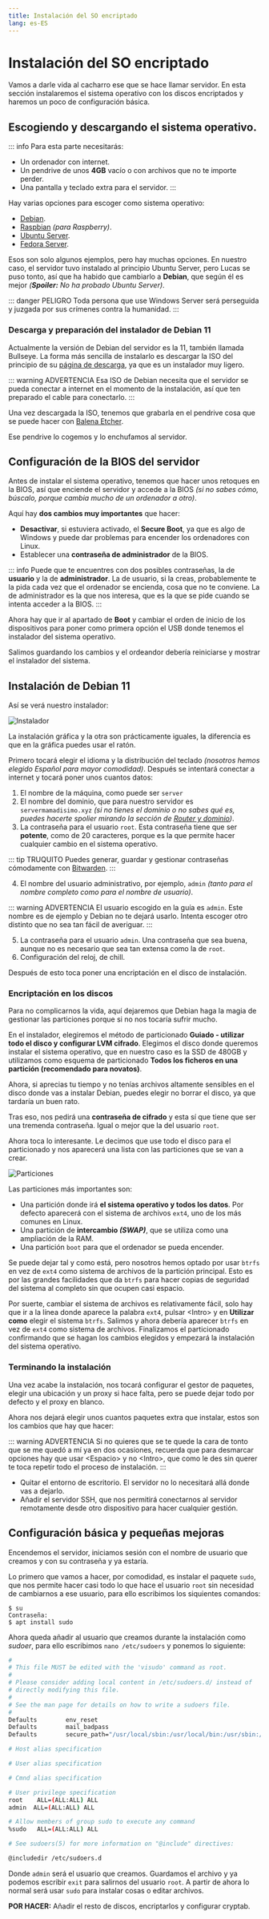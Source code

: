```yaml
---
title: Instalación del SO encriptado
lang: es-ES
---
```

# Instalación del SO encriptado

Vamos a darle vida al cacharro ese que se hace llamar servidor. En esta sección instalaremos el sistema operativo con los discos encriptados y haremos un poco de configuración básica.

## Escogiendo y descargando el sistema operativo.

::: info
Para esta parte necesitarás:
- Un ordenador con internet.
- Un pendrive de unos **4GB** vacío o con archivos que no te importe perder.
- Una pantalla y teclado extra para el servidor.
:::

Hay varias opciones para escoger como sistema operativo:
- [Debian](https://www.debian.org/).
- [Raspbian](https://www.raspbian.org/) *(para Raspberry)*.
- [Ubuntu Server](https://ubuntu.com/download/server).
- [Fedora Server](https://getfedora.org/en/server/).

Esos son solo algunos ejemplos, pero hay muchas opciones. En nuestro caso, el servidor tuvo instalado al principio Ubuntu Server, pero Lucas se puso tonto, así que ha habido que cambiarlo a **Debian**, que según él es mejor *(**Spoiler:** No ha probado Ubuntu Server)*.

::: danger PELIGRO
Toda persona que use Windows Server será perseguida y juzgada por sus crímenes contra la humanidad.
:::

### Descarga y preparación del instalador de Debian 11

Actualmente la versión de Debian del servidor es la 11, también llamada Bullseye. La forma más sencilla de instalarlo es descargar la ISO del principio de su [página de descarga](https://www.debian.org/download), ya que es un instalador muy ligero.

::: warning ADVERTENCIA
Esa ISO de Debian necesita que el servidor se pueda conectar a internet en el momento de la instalación, así que ten preparado el cable para conectarlo.
:::

Una vez descargada la ISO, tenemos que grabarla en el pendrive cosa que se puede hacer con [Balena Etcher](https://www.balena.io/etcher/).

Ese pendrive lo cogemos y lo enchufamos al servidor.

## Configuración de la BIOS del servidor

Antes de instalar el sistema operativo, tenemos que hacer unos retoques en la BIOS, así que enciende el servidor y accede a la BIOS *(si no sabes cómo, búscalo, porque cambia mucho de un ordenador a otro)*.

Aquí hay **dos cambios muy importantes** que hacer:
- **Desactivar**, si estuviera activado, el **Secure Boot**, ya que es algo de Windows y puede dar problemas para encender los ordenadores con Linux.
- Establecer una **contraseña de administrador** de la BIOS.

::: info
Puede que te encuentres con dos posibles contraseñas, la de **usuario** y la de **administrador**. La de usuario, si la creas, probablemente te la pida cada vez que el ordenador se encienda, cosa que no te conviene. La de administrador es la que nos interesa, que es la que se pide cuando se intenta acceder a la BIOS.
:::

Ahora hay que ir al apartado de **Boot** y cambiar el orden de inicio de los dispositivos para poner como primera opción el USB donde tenemos el instalador del sistema operativo.

Salimos guardando los cambios y el ordeandor debería reiniciarse y mostrar el instalador del sistema.

## Instalación de Debian 11

Así se verá nuestro instalador:

![Instalador](../images/debian-inicio.png)

La instalación gráfica y la otra son prácticamente iguales, la diferencia es que en la gráfica puedes usar el ratón.

Primero tocará elegir el idioma y la distribución del teclado *(nosotros hemos elegido Español para mayor comodidad)*. Después se intentará conectar a internet y tocará poner unos cuantos datos:
1. El nombre de la máquina, como puede ser `server`
2. El nombre del dominio, que para nuestro servidor es `servermamadisimo.xyz` *(si no tienes el dominio o no sabes qué es, puedes hacerte spolier mirando la sección de [Router y dominio](./router-dominio.html#dominio-%C2%BFque-es-y-para-que-sirve))*.
3. La contraseña para el usuario `root`. Esta contraseña tiene que ser **potente**, como de 20 caracteres, porque es la que permite hacer cualquier cambio en el sistema operativo.

::: tip TRUQUITO
Puedes generar, guardar y gestionar contraseñas cómodamente con [Bitwarden](https://bitwarden.com/).
:::

4. El nombre del usuario administrativo, por ejemplo, `admin` *(tanto para el nombre completo como para el nombre de usuario)*.

::: warning ADVERTENCIA
El usuario escogido en la guía es `admin`. Este nombre es de ejemplo y Debian no te dejará usarlo. Intenta escoger otro distinto que no sea tan fácil de averiguar.
:::

5. La contraseña para el usuario `admin`. Una contraseña que sea buena, aunque no es necesario que sea tan extensa como la de `root`.
6. Configuración del reloj, de chill.

Después de esto toca poner una encriptación en el disco de instalación.

### Encriptación en los discos

Para no complicarnos la vida, aquí dejaremos que Debian haga la magia de gestionar las particiones porque si no nos tocaría sufrir mucho.

En el instalador, elegiremos el método de particionado **Guiado - utilizar todo el disco y configurar LVM cifrado**. Elegimos el disco donde queremos instalar el sistema operativo, que en nuestro caso es la SSD de 480GB y utilizamos como esquema de particionado **Todos los ficheros en una partición (recomendado para novatos)**.

Ahora, si aprecias tu tiempo y no tenías archivos altamente sensibles en el disco donde vas a instalar Debian, puedes elegir no borrar el disco, ya que tardaría un buen rato.

Tras eso, nos pedirá una **contraseña de cifrado** y esta sí que tiene que ser una tremenda contraseña. Igual o mejor que la del usuario `root`.

Ahora toca lo interesante. Le decimos que use todo el disco para el particionado y nos aparecerá una lista con las particiones que se van a crear.

![Particiones](../images/debian-particiones.png)

Las particiones más importantes son:
- Una partición donde irá **el sistema operativo y todos los datos**. Por defecto aparecerá con el sistema de archivos `ext4`, uno de los más comunes en Linux.
- Una partición de **intercambio *(SWAP)***, que se utiliza como una ampliación de la RAM.
- Una partición `boot` para que el ordenador se pueda encender.

Se puede dejar tal y como está, pero nosotros hemos optado por usar `btrfs` en vez de `ext4` como sistema de archivos de la partición principal. Esto es por las grandes facilidades que da `btrfs` para hacer copias de seguridad del sistema al completo sin que ocupen casi espacio.

Por suerte, cambiar el sistema de archivos es relativamente fácil, solo hay que ir a la línea donde aparece la palabra `ext4`, pulsar \<Intro\> y en **Utilizar como** elegir el sistema `btrfs`. Salimos y ahora debería aparecer `btrfs` en vez de `ext4` como sistema de archivos. Finalizamos el particionado confirmando que se hagan los cambios elegidos y empezará la instalación del sistema operativo.

### Terminando la instalación

Una vez acabe la instalación, nos tocará configurar el gestor de paquetes, elegir una ubicación y un proxy si hace falta, pero se puede dejar todo por defecto y el proxy en blanco.

Ahora nos dejará elegir unos cuantos paquetes extra que instalar, estos son los cambios que hay que hacer:

::: warning ADVERTENCIA
Si no quieres que se te quede la cara de tonto que se me quedó a mí ya en dos ocasiones, recuerda que para desmarcar opciones hay que usar \<Espacio\> y no \<Intro\>, que como le des sin querer te toca repetir todo el proceso de instalación.
:::

- Quitar el entorno de escritorio. El servidor no lo necesitará allá donde vas a dejarlo.
- Añadir el servidor SSH, que nos permitirá conectarnos al servidor remotamente desde otro dispositivo para hacer cualquier gestión.

## Configuración básica y pequeñas mejoras

Encendemos el servidor, iniciamos sesión con el nombre de usuario que creamos y con su contraseña y ya estaría.

Lo primero que vamos a hacer, por comodidad, es instalar el paquete `sudo`, que nos permite hacer casi todo lo que hace el usuario `root` sin necesidad de cambiarnos a ese usuario, para ello escribimos los siquientes comandos:
```
$ su
Contraseña:
$ apt install sudo
```

Ahora queda añadir al usuario que creamos durante la instalación como *sudoer*, para ello escribimos `nano /etc/sudoers` y ponemos lo siguiente:
```bash
#
# This file MUST be edited with the 'visudo' command as root.
#
# Please consider adding local content in /etc/sudoers.d/ instead of
# directly modifying this file.
#
# See the man page for details on how to write a sudoers file.
#
Defaults        env_reset
Defaults        mail_badpass
Defaults        secure_path="/usr/local/sbin:/usr/local/bin:/usr/sbin:/usr/bin:/sbin:/bin"

# Host alias specification

# User alias specification

# Cmnd alias specification

# User privilege specification
root    ALL=(ALL:ALL) ALL
admin  ALL=(ALL:ALL) ALL

# Allow members of group sudo to execute any command
%sudo   ALL=(ALL:ALL) ALL

# See sudoers(5) for more information on "@include" directives:

@includedir /etc/sudoers.d
```

Donde `admin` será el usuario que creamos. Guardamos el archivo y ya podemos escribir `exit` para salirnos del usuario `root`. A partir de ahora lo normal será usar `sudo` para instalar cosas o editar archivos.

**POR HACER:** Añadir el resto de discos, encriptarlos y configurar cryptab.